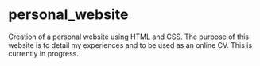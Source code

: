 # personal_website

Creation of a personal website using HTML and CSS. The purpose of this website is to detail my experiences and to be used as an online CV. This is currently in progress.
